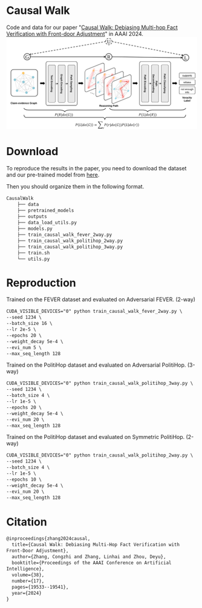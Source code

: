# Causal Walk
Code and data for our paper "[Causal Walk: Debiasing Multi-hop Fact Verification with Front-door Adjustment](https://doi.org/10.1609/aaai.v38i17.29925)" in AAAI 2024.
![CausalWalk](CausalWalk.svg)

# Download
To reproduce the results in the paper, you need to download the dataset and our pre-trained model from [here](https://drive.google.com/drive/folders/19IdPsf0hZCnoHVnfHIelzEmnbkU3EF_6?usp=sharing).

Then you should organize them in the following format.
```
CausalWalk
    ├── data
    ├── pretrained_models
    ├── outputs
    ├── data_load_utils.py
    ├── models.py
    ├── train_causal_walk_fever_2way.py
    ├── train_causal_walk_politihop_2way.py
    ├── train_causal_walk_politihop_3way.py
    ├── train.sh
    └── utils.py
```

# Reproduction
Trained on the FEVER dataset and evaluated on Adversarial FEVER. (2-way)
```
CUDA_VISIBLE_DEVICES="0" python train_causal_walk_fever_2way.py \
--seed 1234 \
--batch_size 16 \
--lr 2e-5 \
--epochs 20 \
--weight_decay 5e-4 \
--evi_num 5 \
--max_seq_length 128
```
Trained on the PolitiHop dataset and evaluated on Adversarial PolitiHop. (3-way)
```
CUDA_VISIBLE_DEVICES="0" python train_causal_walk_politihop_3way.py \
--seed 1234 \
--batch_size 4 \
--lr 1e-5 \
--epochs 20 \
--weight_decay 5e-4 \
--evi_num 20 \
--max_seq_length 128 
```
Trained on the PolitiHop dataset and evaluated on Symmetric PolitiHop. (2-way)
```
CUDA_VISIBLE_DEVICES="0" python train_causal_walk_politihop_2way.py \
--seed 1234 \
--batch_size 4 \
--lr 1e-5 \
--epochs 10 \
--weight_decay 5e-4 \
--evi_num 20 \
--max_seq_length 128 
```
# Citation
```
@inproceedings{zhang2024causal,
  title={Causal Walk: Debiasing Multi-Hop Fact Verification with Front-Door Adjustment},
  author={Zhang, Congzhi and Zhang, Linhai and Zhou, Deyu},
  booktitle={Proceedings of the AAAI Conference on Artificial Intelligence},
  volume={38},
  number={17},
  pages={19533--19541},
  year={2024}
}
```